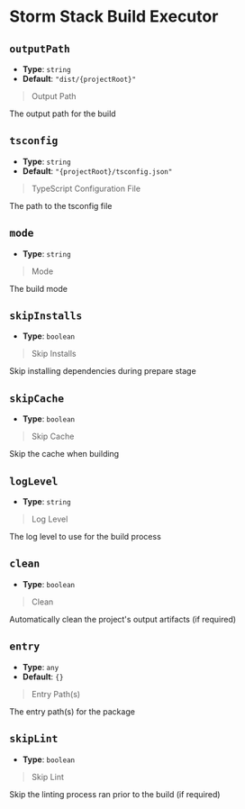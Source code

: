 
<!-- Generated by @storm-software/untyped -->
<!-- Do not edit this file directly -->

# Storm Stack Build Executor

## `outputPath`
- **Type**: `string`
- **Default**: `"dist/{projectRoot}"`

> Output Path


The output path for the build


## `tsconfig`
- **Type**: `string`
- **Default**: `"{projectRoot}/tsconfig.json"`

> TypeScript Configuration File


The path to the tsconfig file


## `mode`
- **Type**: `string`

> Mode


The build mode


## `skipInstalls`
- **Type**: `boolean`

> Skip Installs


Skip installing dependencies during prepare stage


## `skipCache`
- **Type**: `boolean`

> Skip Cache


Skip the cache when building


## `logLevel`
- **Type**: `string`

> Log Level


The log level to use for the build process


## `clean`
- **Type**: `boolean`

> Clean


Automatically clean the project's output artifacts (if required)


## `entry`
- **Type**: `any`
- **Default**: `{}`

> Entry Path(s)


The entry path(s) for the package


## `skipLint`
- **Type**: `boolean`

> Skip Lint


Skip the linting process ran prior to the build (if required)


